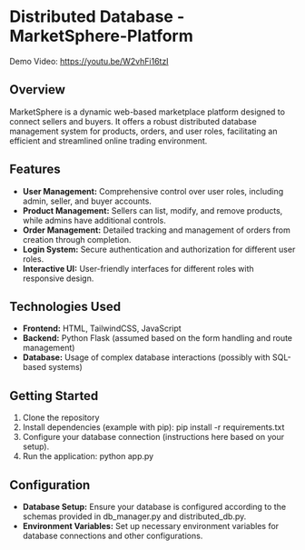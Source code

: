 # Distributed Database - MarketSphere-Platform
Demo Video: https://youtu.be/W2vhFi16tzI

## Overview
MarketSphere is a dynamic web-based marketplace platform designed to connect sellers and buyers. It offers a robust distributed database management system for products, orders, and user roles, facilitating an efficient and streamlined online trading environment.

## Features
- **User Management:** Comprehensive control over user roles, including admin, seller, and buyer accounts.
- **Product Management:** Sellers can list, modify, and remove products, while admins have additional controls.
- **Order Management:** Detailed tracking and management of orders from creation through completion.
- **Login System:** Secure authentication and authorization for different user roles.
- **Interactive UI:** User-friendly interfaces for different roles with responsive design.

## Technologies Used
- **Frontend:** HTML, TailwindCSS, JavaScript
- **Backend:** Python Flask (assumed based on the form handling and route management)
- **Database:** Usage of complex database interactions (possibly with SQL-based systems)

## Getting Started
1. Clone the repository
2. Install dependencies (example with pip):
   pip install -r requirements.txt
4. Configure your database connection (instructions here based on your setup).
5. Run the application:
   python app.py

## Configuration
- **Database Setup:** Ensure your database is configured according to the schemas provided in db_manager.py and distributed_db.py.
- **Environment Variables:** Set up necessary environment variables for database connections and other configurations.



